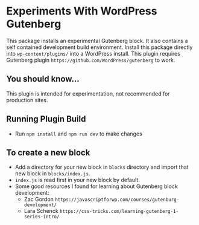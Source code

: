 # Experiments With WordPress Gutenberg

This package installs an experimental Gutenberg block. It also contains a self contained development build environment. Install this package directly into `wp-content/plugins/` into a WordPress install. This plugin requires Gutenberg plugin `https://github.com/WordPress/gutenberg` to work.

## You should know... 
This plugin is intended for experimentation, not recommended for production sites. 

## Running Plugin Build

* Run `npm install` and `npm run dev` to make changes

## To create a new block

* Add a directory for your new block in `blocks` directory and import that new block in `blocks/index.js`.
* `index.js` is read first in your new block by default.
* Some good resources I found for learning about Gutenberg block development: 
  - Zac Gordon `https://javascriptforwp.com/courses/gutenburg-development/`
  - Lara Schenck `https://css-tricks.com/learning-gutenberg-1-series-intro/`
